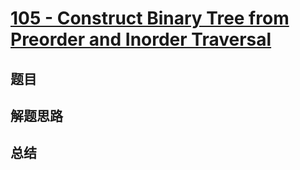 # [105 - Construct Binary Tree from Preorder and Inorder Traversal](https://leetcode.com/problems/construct-binary-tree-from-preorder-and-inorder-traversal/)

## 题目


## 解题思路


## 总结


